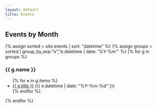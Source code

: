 ```yaml
---
layout: default
title: Events
---
```


<h2>Events by Month</h2>
{% assign sorted = site.events | sort: "datetime" %}
{% assign groups = sorted | group_by_exp:"e","e.datetime | date: '%Y-%m'" %}
{% for g in groups %}
  <h3>{{ g.name }}</h3>
  <ul>
  {% for e in g.items %}
    <li><a href="{{ e.url }}">{{ e.title }}</a> ({{ e.datetime | date: "%Y-%m-%d" }})</li>
  {% endfor %}
  </ul>
{% endfor %}
